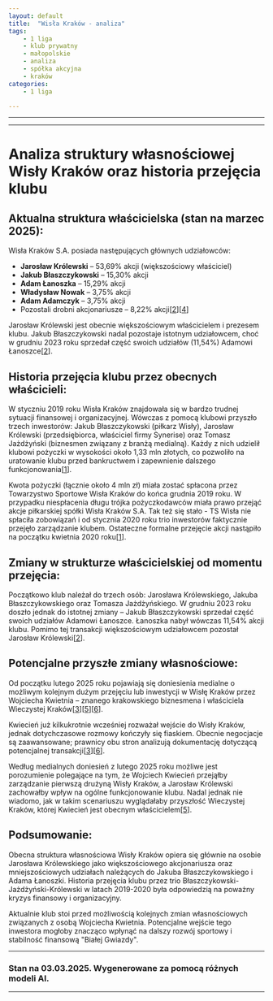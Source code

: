 ```yaml
---
layout: default
title:  "Wisła Kraków - analiza"
tags: 
    - 1 liga
    - klub prywatny
    - małopolskie
    - analiza
    - spółka akcyjna
    - kraków
categories:
    - 1 liga

---
```

[1]: https://przegladsportowy.onet.pl/ofsajd/wisla-krakow-kim-sa-nowi-wlasciciele-jazdzynski-blaszczykowski-krolewski-or-pko/4x718nl
[2]: https://przegladsportowy.onet.pl/pilka-nozna/1-liga/zmiany-w-wisle-krakow-jakub-blaszczykowski-odsprzedal-udzialy/j9mec72
[3]: https://weszlo.com/2025/02/05/media-wkrotce-moze-dojsc-do-przejecia-wisly-krakow/
[4]: https://pl.wikipedia.org/wiki/Wis%C5%82a_Krak%C3%B3w_(pi%C5%82ka_no%C5%BCna)
[5]: https://www.kibice.net/news/13218-wisla-krakow-bedzie-miala-nowego-wlasciciela.html
[6]: https://przegladsportowy.onet.pl/pilka-nozna/1-liga/przelom-wisla-krakow-moze-miec-nowego-wlasciciela/wgejg0f
[7]: https://gazetakrakowska.pl/wisla-krakow-kadra-druzyny-wiosna-2025-zmiany-kontrakty-zdjecia/ar/c2p2-27255809
[8]: https://wislakrakow.com/i/struktura-organizacji/121
[9]: https://wislakrakow.com/posts/wiktor-staszak-zawodnikiem-wisy-krakw-od-sezonu-20252026/10854
[10]: https://sport.tvp.pl/74601318/fortuna-1-liga-jakub-blaszczykowski-odsprzedal-czesc-udzialow-w-wisle-krakow
[11]: https://www.goal.pl/1-liga/wisla-krakow-krolewski-kwiecien-dziennikarz-wyjasnia/
[12]: https://gol24.pl/prezes-wisly-krakow-jaroslaw-krolewski-potwierdza-nasze-informacje-wojciech-kwiecien-moze-zainwestowac-w-klub-z-ul-reymonta/ar/c2p2-27241283
[13]: https://gazetakrakowska.pl/przychody-i-budzet-wisly-krakow-w-sezonie-2023-2024-wzrosly-dlug-niestety-rowniez/ar/c2p2-27129071
[14]: https://www.polsatsport.pl/wiadomosc/2025-03-03/to-uderza-nie-tylko-w-wisle-krakow-prezes-krolewski-ma-swoje-powody/
[15]: https://www.geoportal.gov.pl
[16]: https://gazetakrakowska.pl/wisla-krakow-bedzie-miala-nowego-wlasciciela-to-byloby-trzesienie-ziemi-w-krakowskiej-pilce/ar/c2p2-27240679
[17]: https://imgw.pl
[18]: https://i.pl/prezes-jaroslaw-krolewski-sprzeda-udzialy-wisly-krakow-media-boguslaw-cupial-i-wojciech-kwiecien-odbyli-pierwsze-rozmowy/ar/c2-18504633
[19]: https://www.goal.pl/1-liga/wisla-krakow-przejcie-wocjiech-kwiecien-jaroslaw-krolewski/
[20]: https://wislakrakow.com/i/historia-klubu/2
[21]: https://sport.tvp.pl/57555024/pko-ekstraklasa-wisla-krakow-ma-nowych-akcjonariuszy
[22]: https://www.goal.pl/1-liga/wisla-kwiecien-krolewski-przejecie-klubu-nowe-wiesci/
[23]: https://krytykapolityczna.pl/kraj/wisla-krakow-sharksi-misiek-kibole/
[24]: https://gazetakrakowska.pl/wisla-krakow-zmiany-wlascicielskie-sa-nowi-akcjonariusze/ar/c2-15963661
[25]: https://gol24.pl/wisla-krakow-bedzie-miala-nowego-wlasciciela-to-byloby-trzesienie-ziemi-w-krakowskiej-pilce/ar/c2p2-27240679
[26]: https://historiawisly.pl/wiki/index.php?title=2020.04.20_O%C5%9Bwiadczenie_w_sprawie_przej%C4%99cia_akcji_Wis%C5%82y_Krak%C3%B3w_SA_przez_trio_B%C5%82aszczykowski%2C_Kr%C3%B3lewski%2C_Ja%C5%BCd%C5%BCy%C5%84ski
[27]: https://historiawisly.pl/wiki/index.php?title=Jaros%C5%82aw_Kr%C3%B3lewski
[28]: https://lovekrakow.pl/aktualnosci/miasto-zaczyna-plotkowac-wojciech-kwiecien-blizej-wisly_60205.html
[29]: https://sport.tvp.pl/47542736/pko-ekstraklasa-przeciaga-sie-przejecie-wisly-krakow-kiedy-jakub-blaszczykowski-zostanie-wlascicielem
[30]: https://sport.tvp.pl/64119743/wisla-krakow-czas-na-zmiany-wlascicielskie-zagrozona-biezaca-dzialalnosc-klubu
[31]: https://lovekrakow.pl/aktualnosci/wisla-zapowiedziala-powrot-do-historycznego-herbu_51920.html
[32]: https://pl.wikipedia.org/wiki/Jaros%C5%82aw_Kr%C3%B3lewski
[33]: https://transfery.info/aktualnosci/wlasciciel-wieczystej-krakow-pomogl-tym-transferem-wisle-krakow/235623
[34]: https://wislakrakow.com/i/zarzad-i-organizacja/71
[35]: https://www.fakt.pl/wydarzenia/polska/krakow/chca-przejac-wisle-krakow-skusila-ich-ziemia/7b56czz
[36]: https://sportowefakty.wp.pl/pilka-nozna/625140/oficjalnie-wisla-krakow-sa-z-nowym-wlascicielem
[37]: http://www.historiawisly.pl/wiki/index.php?title=Gwardyjskie_dekady
[38]: https://historiawisly.pl/wiki/index.php?title=2023.06.13_Wis%C5%82a_Krak%C3%B3w_bez_zmian_w%C5%82a%C5%9Bcicielskich

---

---

# Analiza struktury własnościowej Wisły Kraków oraz historia przejęcia klubu

## Aktualna struktura właścicielska (stan na marzec 2025):

Wisła Kraków S.A. posiada następujących głównych udziałowców:

- **Jarosław Królewski** – 53,69% akcji (większościowy właściciel)
- **Jakub Błaszczykowski** – 15,30% akcji
- **Adam Łanoszka** – 15,29% akcji
- **Władysław Nowak** – 3,75% akcji
- **Adam Adamczyk** – 3,75% akcji
- Pozostali drobni akcjonariusze – 8,22% akcji\[[2]\]\[[4]\]

Jarosław Królewski jest obecnie większościowym właścicielem i prezesem klubu. Jakub Błaszczykowski nadal pozostaje istotnym udziałowcem, choć w grudniu 2023 roku sprzedał część swoich udziałów (11,54%) Adamowi Łanoszce\[[2]\].

## Historia przejęcia klubu przez obecnych właścicieli:

W styczniu 2019 roku Wisła Kraków znajdowała się w bardzo trudnej sytuacji finansowej i organizacyjnej. Wówczas z pomocą klubowi przyszło trzech inwestorów: Jakub Błaszczykowski (piłkarz Wisły), Jarosław Królewski (przedsiębiorca, właściciel firmy Synerise) oraz Tomasz Jażdżyński (biznesmen związany z branżą medialną). Każdy z nich udzielił klubowi pożyczki w wysokości około 1,33 mln złotych, co pozwoliło na uratowanie klubu przed bankructwem i zapewnienie dalszego funkcjonowania\[[1]\].

Kwota pożyczki (łącznie około 4 mln zł) miała zostać spłacona przez Towarzystwo Sportowe Wisła Kraków do końca grudnia 2019 roku. W przypadku niespłacenia długu trójka pożyczkodawców miała prawo przejąć akcje piłkarskiej spółki Wisła Kraków S.A. Tak też się stało - TS Wisła nie spłaciła zobowiązań i od stycznia 2020 roku trio inwestorów faktycznie przejęło zarządzanie klubem. Ostateczne formalne przejęcie akcji nastąpiło na początku kwietnia 2020 roku\[[1]\].

## Zmiany w strukturze właścicielskiej od momentu przejęcia:

Początkowo klub należał do trzech osób: Jarosława Królewskiego, Jakuba Błaszczykowskiego oraz Tomasza Jażdżyńskiego. W grudniu 2023 roku doszło jednak do istotnej zmiany – Jakub Błaszczykowski sprzedał część swoich udziałów Adamowi Łanoszce. Łanoszka nabył wówczas 11,54% akcji klubu. Pomimo tej transakcji większościowym udziałowcem pozostał Jarosław Królewski\[[2]\].

## Potencjalne przyszłe zmiany własnościowe:

Od początku lutego 2025 roku pojawiają się doniesienia medialne o możliwym kolejnym dużym przejęciu lub inwestycji w Wisłę Kraków przez Wojciecha Kwietnia – znanego krakowskiego biznesmena i właściciela Wieczystej Kraków\[[3]\]\[[5]\]\[[6]\]. 

Kwiecień już kilkukrotnie wcześniej rozważał wejście do Wisły Kraków, jednak dotychczasowe rozmowy kończyły się fiaskiem. Obecnie negocjacje są zaawansowane; prawnicy obu stron analizują dokumentację dotyczącą potencjalnej transakcji\[[3]\]\[[6]\]. 

Według medialnych doniesień z lutego 2025 roku możliwe jest porozumienie polegające na tym, że Wojciech Kwiecień przejąłby zarządzanie pierwszą drużyną Wisły Kraków, a Jarosław Królewski zachowałby wpływ na ogólne funkcjonowanie klubu. Nadal jednak nie wiadomo, jak w takim scenariuszu wyglądałaby przyszłość Wieczystej Kraków, której Kwiecień jest obecnym właścicielem\[[5]\].

## Podsumowanie:

Obecna struktura własnościowa Wisły Kraków opiera się głównie na osobie Jarosława Królewskiego jako większościowego akcjonariusza oraz mniejszościowych udziałach należących do Jakuba Błaszczykowskiego i Adama Łanoszki. Historia przejęcia klubu przez trio Błaszczykowski-Jażdżyński-Królewski w latach 2019-2020 była odpowiedzią na poważny kryzys finansowy i organizacyjny.

Aktualnie klub stoi przed możliwością kolejnych zmian własnościowych związanych z osobą Wojciecha Kwietnia. Potencjalne wejście tego inwestora mogłoby znacząco wpłynąć na dalszy rozwój sportowy i stabilność finansową "Białej Gwiazdy".

--- 
### Stan na 03.03.2025. Wygenerowane za pomocą różnych modeli AI.
---